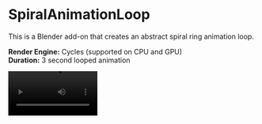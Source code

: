 # SpiralAnimationLoop
This is a Blender add-on that creates an abstract spiral ring animation loop. <br />

**Render Engine:** Cycles (supported on CPU and GPU) <br />
**Duration:** 3 second looped animation

<video src='https://github.com/user-attachments/assets/8c7fa798-aaf4-4a25-95a2-bccc2e059c77' width=180/>